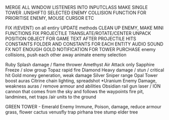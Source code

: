 MERGE ALL WINDOW LISTENERS INTO INPUTCLASS MAKE SINGLE
TOWER .UNSHIFT() SELECTED ENEMY
COLLISION FUNCTION FOR PRIORITISE ENEMY, MOUSE CURSOR ETC


FIX if(EVENT) on all entiry UPDATE methods
CLEAN UP ENEMY, MAKE MINI FUNCTIONS
FIX PROJECTILE TRANSLATE/ROTATE/CENTER
UNPACK POSITION OBJECT FOR GAME TEXT AFTER PROJECTILE HITS
CONSTANTS FOLDER AND CONSTANTS FOR EACH ENTITY
AUDIO SOUND FX
NOT ENOUGH GOLD NOTIFICATION FOR TOWER PURCHASE
enemy collisions, push each other away
animate enemy selection






Ruby		Splash damage / flame thrower
Amethyst  	Air Attack only
Sapphire	Freeze / slow group 
Topaz 		rapid fire
Diamond		Heavy damage / stun / critical hit 
Gold 		money generation, weak damage
Silver		Sniper range
Opal		Tower boost auras
Citrine     chain lighting, spreadshot
*Uranium	Enemy Damage, weakness auras / remove armour and abilities
Obsidian	rail gun laser / ION cannon that comes from the sky and follows the waypoints
fire pit, landmines, net traps /air units to the ground

GREEN TOWER - Emerald Enemy Immune, Poison, damage, reduce armour
grass,
flower
cactus
venusfly trap
pirhana
tree stump
elder tree